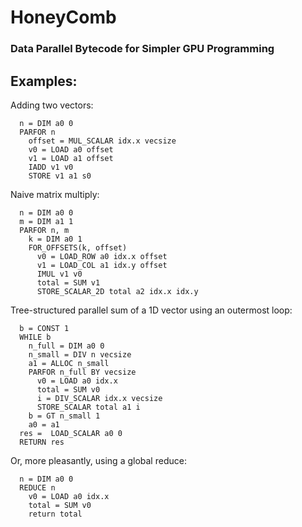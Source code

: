 HoneyComb
=========

### Data Parallel Bytecode for Simpler GPU Programming


Examples:
---------

Adding two vectors:

```
  n = DIM a0 0
  PARFOR n
    offset = MUL_SCALAR idx.x vecsize
    v0 = LOAD a0 offset 
    v1 = LOAD a1 offset
    IADD v1 v0 
    STORE v1 a1 s0 
```

Naive matrix multiply: 

```
  n = DIM a0 0 
  m = DIM a1 1
  PARFOR n, m  
    k = DIM a0 1 
    FOR_OFFSETS(k, offset)   
      v0 = LOAD_ROW a0 idx.x offset
      v1 = LOAD_COL a1 idx.y offset
      IMUL v1 v0 
      total = SUM v1 
      STORE_SCALAR_2D total a2 idx.x idx.y 
```

Tree-structured parallel sum of a 1D vector using an outermost loop:

```
  b = CONST 1
  WHILE b
    n_full = DIM a0 0 
    n_small = DIV n vecsize 
    a1 = ALLOC n_small
    PARFOR n_full BY vecsize  
      v0 = LOAD a0 idx.x 
      total = SUM v0 
      i = DIV_SCALAR idx.x vecsize 
      STORE_SCALAR total a1 i 
    b = GT n_small 1
    a0 = a1 
  res =  LOAD_SCALAR a0 0 
  RETURN res 
```

Or, more pleasantly, using a global reduce: 


```
  n = DIM a0 0
  REDUCE n
    v0 = LOAD a0 idx.x 
    total = SUM v0 
    return total 
```


  
  
